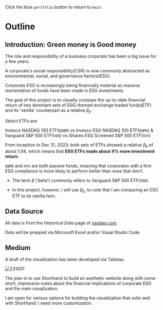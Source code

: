 Click the blue `portfolio` button to return to `main`.

# Outline
## Introduction: Green money is Good money

The role and responsibility of a business corporate has been a big issue for a few years.

A corporate's social responsibility(CSR) is now commonly abstracted as environmental, social, and governance factors(ESG).

Corporate ESG is increasingly being financially material as massive reorientation of funds have been made in ESG investments.

The goal of this project is to visually compare the up-to-date financial return of two dominant sets of ESG-themed exchange traded funds(ETF) and its 'vanilla' counterpart as a relative $\beta_E$.

Select ETFs are:

Invesco NASDAQ 100 ETF(`QQQM`) vs Invesco ESG NASDAQ 100 ETF(`QQMG`) & Vanguard S&P 500 ETF(`VOO`) vs iShares ESG Screened S&P 500 ETF(`XVV`)

From inception to Dec 31, 2023; both sets of ETFs showed a relative $\beta_E$ of about 1.04, which means that **ESG ETFs made about 4% more investment return**.

`QQMG` and `XVV` are both passive funds, meaning that corporates with a firm ESG compliance is more likely to perform better than ones that don't. 

* The term $\beta$ ('beta') commonly refers to Vanguard S&P 500 ETF(`VOO`).

* In this project, however, I will use $\beta_E$, to note that I am comparing an ESG ETF to its vanilla twin.

## Data Source

All data is from the *Historical Data* page of [nasdaq.com](https://www.nasdaq.com/market-activity/quotes/historical).

Data will be prepped via Microsoft Excel and/or Visual Studio Code.

## Medium

A draft of the visualization has been developed via Tableau.

![231007](https://github.com/sgbaik-decaf/portfolio/assets/157436755/123dc351-d2bb-4e14-8789-6b79fbd0b110)

The plan is to use Shorthand to build an aesthetic website along with some short, impressive notes about the financial implications of corporate ESG and the main visualization.

I am open for various options for building the visualization that suits well with Shorthand: I need more customization.
